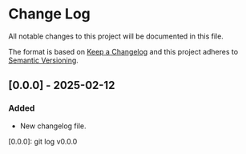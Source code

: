 # Change Log
All notable changes to this project will be documented in this file.

The format is based on [Keep a Changelog](http://keepachangelog.com/)
and this project adheres to [Semantic Versioning](http://semver.org/).

## [0.0.0] - 2025-02-12

### Added

- New changelog file.

[0.0.0]: git log v0.0.0
